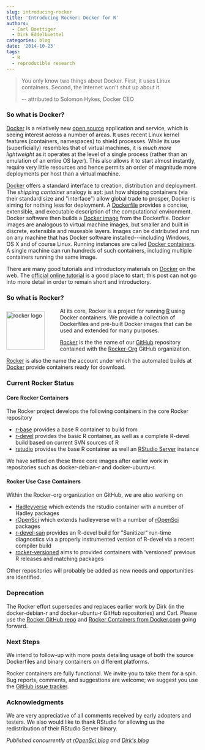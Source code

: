 ```yaml
---
slug: introducing-rocker
title: 'Introducing Rocker: Docker for R'
authors:
  - Carl Boettiger
  - Dirk Eddelbuettel
categories: blog
date: '2014-10-23'
tags:
  - R
  - reproducible research
---
```





> You only know two things about Docker. First, it uses Linux
> containers. Second, the Internet won't shut up about it.
>
> -- attributed to Solomon Hykes, Docker CEO

### So what is Docker?


[Docker](http://www.docker.com) is a relatively new [open
source](https://github.com/docker/docker/tree/master/LICENSE) application
and service, which is seeing interest across a number of areas. It
uses recent Linux kernel features (containers, namespaces) to shield
processes. While its use (superficially) resembles that of virtual
machines, it is _much more lightweight_ as it operates at the level of a
single process (rather than an emulation of an entire OS layer).  This also
allows it to start almost instantly, require very little resources and
hence permits an order of magnitude more deployments per host than a
virtual machine.

[Docker](http://www.docker.com) offers a standard interface
to creation, distribution and deployment. The _shipping
container_ analogy is apt: just how shipping containers (via
their standard size and "interface") allow global trade to
prosper, Docker is aiming for nothing less for deployment.  A
[Dockerfile](https://docs.docker.com/articles/dockerfile_best-practices/)
provides a concise, extensible, and executable description
of the computational environment. Docker software then builds a
[Docker image](https://docs.docker.com/userguide/dockerimages/)
from the Dockerfile.  Docker images are analogous to virtual machine images,
but smaller and built in discrete, extensible and reuseable layers. Images can be
distributed and run on any machine that has Docker software
installed---including Windows, OS X and of course Linux. Running instances are called [Docker
containers](https://docs.docker.com/get-started//). A single
machine can run hundreds of such containers, including multiple containers
running the same image.

There are many good tutorials and introductory materials on [Docker](http://www.docker.com)
on the web. The [official online tutorial](https://www.docker.com/tryit/) is a good place to
start; this post can not go into more detail in order to remain short and introductory.


### So what is Rocker?

<img alt="rocker logo"
style="float:left;margin:10px 40px 10px 0;"
width="100" height="100"
src="https://en.gravatar.com/userimage/73204427/563567819bd642c7a9e3af9d8ddb7581.png?size=100"/>

At its core, Rocker is a project for running [R](http://www.r-project.org) using Docker
containers. We provide a collection of Dockerfiles and pre-built Docker
images that can be used and extended for many purposes.


[Rocker](https://github.com/rocker-org/rocker) is the the name of our
[GitHub](https://github.com/) repository contained with the
[Rocker-Org](https://github.com/rocker-org) GitHub organization.

[Rocker](https://hub.docker.com/account/organizations/rocker/) is also the
name the account under which the automated builds at [Docker](http://www.docker.com) provide
containers ready for download.


### Current Rocker Status

#### Core Rocker Containers

The Rocker project develops the following containers in the core Rocker repository

+ [r-base](https://registry.hub.docker.com/u/rocker/r-base/) provides a base
  R container to build from
+ [r-devel](https://registry.hub.docker.com/u/rocker/r-devel/) provides the
  basic R container, as well as a complete R-devel build based on current SVN
  sources of R
+ [rstudio](https://registry.hub.docker.com/u/rocker/rstudio/) provides the
  base R container as well an
  [RStudio Server](http://www.rstudio.com/products/rstudio/) instance

We have settled on these three core images after earlier work in repositories
such as docker-debian-r and docker-ubuntu-r.

#### Rocker Use Case Containers

Within the Rocker-org organization on GitHub, we are also working on

+ [Hadleyverse](https://registry.hub.docker.com/u/rocker/hadleyverse/) which
  extends the rstudio container with a number of Hadley packages
+ [rOpenSci](https://registry.hub.docker.com/u/rocker/ropensci/) which
  extends hadleyverse with a number of [rOpenSci](/) packages
+ [r-devel-san](https://registry.hub.docker.com/u/rocker/r-devel-san/)
  provides an R-devel build for "Sanitizer" run-time diagnostics via a properly
  instrumented version of R-devel via a recent compiler build
+ [rocker-versioned](https://github.com/rocker-org/rocker-versioned)
  aims to provided containers with 'versioned' previous R releases and matching packages

Other repositories will probably be added as new needs and opportunities are
identified.


### Deprecation

The Rocker effort supersedes and replaces earlier work by Dirk (in the
docker-debian-r and docker-ubuntu-r GitHub repositories) and Carl.  Please
use the [Rocker GitHub repo](https://github.com/rocker-org/rocker) and
[Rocker Containers from Docker.com](https://hub.docker.com/account/organizations/rocker/)
going forward.


### Next Steps

We intend to follow-up with more posts detailing usage of both the source
Dockerfiles and binary containers on different platforms.

Rocker containers are fully functional. We invite you to take them for a
spin. Bug reports, comments, and suggestions are welcome; we suggest you use the
[GitHub issue tracker](https://github.com/rocker-org/rocker/issues).


### Acknowledgments

We are very appreciative of all comments received by early adopters and
testers. We also would like to thank RStudio for allowing us the
redistribution of their RStudio Server binary.

_Published concurrently at [rOpenSci blog](/blog/)
and [Dirk's blog](http://dirk.eddelbuettel.com/blog)_
